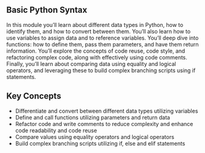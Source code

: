 ## Basic Python Syntax

In this module you’ll learn about different data types in Python, how to identify them, and how to convert between them. You’ll also learn how to use variables to assign data and to reference variables. You’ll deep dive into functions: how to define them, pass them parameters, and have them return information. You’ll explore the concepts of code reuse, code style, and refactoring complex code, along with effectively using code comments. Finally, you’ll learn about comparing data using equality and logical operators, and leveraging these to build complex branching scripts using if statements.

## Key Concepts

* Differentiate and convert between different data types utilizing variables
* Define and call functions utilizing parameters and return data
* Refactor code and write comments to reduce complexity and enhance code readability and code reuse
* Compare values using equality operators and logical operators
* Build complex branching scripts utilizing if, else and elif statements